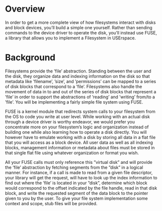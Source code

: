 # Overview
In order to get a more complete view of how filesystems interact with disks and block devices, you’ll build a simple one yourself. Rather than sending commands to the device driver to operate the disk, you’ll instead use FUSE, a library that allows you to implement a Filesystem in USErspace.

# Background
Filesystems provide the ’file’ abstraction. Standing between the user and the disk, they organize data and indexing information on the disk so that metadata like ’filename’, ’size’, and ’permissions’ can be mapped to a series of disk blocks that correspond to a ’file’. Filesystems also handle the movement of data in to and out of the series of disk blocks that represent a ’file’ in order to support the abstractions of ’reading’ and ’writing’ from/to a ’file’. You will be implementing a fairly simple file system using FUSE.

FUSE is a kernel module that redirects system calls to your filesystem from the OS to code you write at user level. While working with an actual disk through a device driver is worthy endeavor, we would prefer you concentrate more on your filesystem’s logic and organization instead of building one while also learning how to operate a disk directly. You will however have to emulate working with a disk by storing all data in a flat file that you will access as a block device. All user data as well as all indexing blocks, management information or metadata about files must be stored in that single flat file using whatever organization or format you wish.

All your FUSE calls must only reference this ”virtual disk” and will provide the ’file’ abstraction by fetching segments from the ”disk” in a logical manner. For instance, if a call is made to read from a given file descriptor, your library will get the request, will have to look up the index information to find out where the ’file’ is located in your ”disk”, determine which block would correspond to the offset indicated by the file handle, read in that disk block, and write the requested segment of the data block to the pointer given to you by the user. To give your file system implementation some context and scope, stub files will be provided.